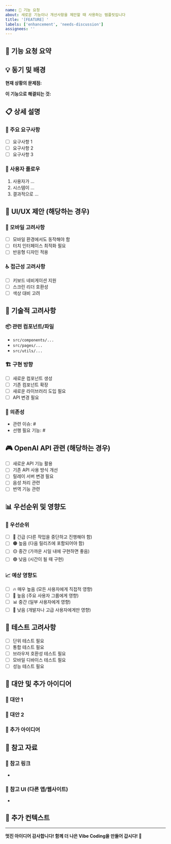 ```yaml
---
name: 🚀 기능 요청
about: 새로운 기능이나 개선사항을 제안할 때 사용하는 템플릿입니다
title: '[FEATURE] '
labels: ['enhancement', 'needs-discussion']
assignees: ''
---
```


## 🚀 기능 요청 요약
<!-- 새로운 기능에 대한 간단하고 명확한 설명을 작성해주세요 -->

## 💡 동기 및 배경
<!-- 이 기능이 필요한 이유와 배경을 설명해주세요 -->
**현재 상황의 문제점:**


**이 기능으로 해결되는 것:**


## 📋 상세 설명
<!-- 기능의 작동 방식에 대한 상세한 설명을 작성해주세요 -->

### 🎯 주요 요구사항
- [ ] 요구사항 1
- [ ] 요구사항 2
- [ ] 요구사항 3

### 🔄 사용자 플로우
1. 사용자가 ...
2. 시스템이 ...
3. 결과적으로 ...

## 🎨 UI/UX 제안 (해당하는 경우)
<!-- 사용자 인터페이스 변경이 필요한 경우 설명해주세요 -->

### 📱 모바일 고려사항
- [ ] 모바일 환경에서도 동작해야 함
- [ ] 터치 인터페이스 최적화 필요
- [ ] 반응형 디자인 적용

### ♿ 접근성 고려사항
- [ ] 키보드 네비게이션 지원
- [ ] 스크린 리더 호환성
- [ ] 색상 대비 고려

## 🔧 기술적 고려사항

### 📦 관련 컴포넌트/파일
<!-- 이 기능과 관련된 기존 컴포넌트나 파일을 나열해주세요 -->
- `src/components/...`
- `src/pages/...`
- `src/utils/...`

### 🏗️ 구현 방향
<!-- 가능한 구현 방법이나 기술적 접근 방식을 제안해주세요 -->
- [ ] 새로운 컴포넌트 생성
- [ ] 기존 컴포넌트 확장
- [ ] 새로운 라이브러리 도입 필요
- [ ] API 변경 필요

### 🔗 의존성
<!-- 이 기능과 관련된 다른 기능이나 이슈가 있다면 링크해주세요 -->
- 관련 이슈: #
- 선행 필요 기능: #

## 🎮 OpenAI API 관련 (해당하는 경우)
<!-- OpenAI Realtime API와 관련된 기능인 경우 체크해주세요 -->
- [ ] 새로운 API 기능 활용
- [ ] 기존 API 사용 방식 개선
- [ ] 릴레이 서버 변경 필요
- [ ] 음성 처리 관련
- [ ] 번역 기능 관련

## 📊 우선순위 및 영향도
<!-- 이 기능의 우선순위와 영향도를 평가해주세요 -->

### 🎯 우선순위
- [ ] 🔴 긴급 (다른 작업을 중단하고 진행해야 함)
- [ ] 🟠 높음 (다음 릴리즈에 포함되어야 함)
- [ ] 🟡 중간 (가까운 시일 내에 구현하면 좋음)
- [ ] 🟢 낮음 (시간이 될 때 구현)

### 📈 예상 영향도
- [ ] 🔥 매우 높음 (모든 사용자에게 직접적 영향)
- [ ] 🚀 높음 (주요 사용자 그룹에게 영향)
- [ ] 📊 중간 (일부 사용자에게 영향)
- [ ] 🔧 낮음 (개발자나 고급 사용자에게만 영향)

## 🧪 테스트 고려사항
<!-- 이 기능을 어떻게 테스트할지 고려해주세요 -->
- [ ] 단위 테스트 필요
- [ ] 통합 테스트 필요
- [ ] 브라우저 호환성 테스트 필요
- [ ] 모바일 디바이스 테스트 필요
- [ ] 성능 테스트 필요

## 🎨 대안 및 추가 아이디어
<!-- 다른 접근 방식이나 추가 아이디어가 있다면 작성해주세요 -->

### 🔄 대안 1


### 🔄 대안 2


### 💭 추가 아이디어


## 📸 참고 자료
<!-- 관련 스크린샷, 링크, 참고 자료가 있다면 첨부해주세요 -->

### 🔗 참고 링크
- 

### 📱 참고 UI (다른 앱/웹사이트)
- 

## 📝 추가 컨텍스트
<!-- 기능 요청과 관련된 추가 정보나 컨텍스트가 있다면 작성해주세요 -->

---
**멋진 아이디어 감사합니다! 함께 더 나은 Vibe Coding을 만들어 갑시다! 🎉**
